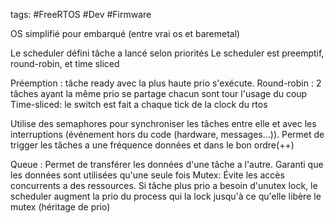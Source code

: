 
tags: #FreeRTOS #Dev #Firmware

OS simplifié pour embarqué (entre vrai os et baremetal)


Le scheduler défini tâche a lancé selon priorités 
Le scheduler est preemptif, round-robin, et time sliced

Préemption : tâche ready avec la plus haute prio s'exécute.
Round-robin : 2 tâches ayant la même prio se partage chacun sont tour l'usage du coup
Time-sliced: le switch est fait a chaque tick de la clock du rtos


Utilise des semaphores pour synchroniser les tâches entre elle et avec les interruptions (événement hors du code (hardware, messages...)). Permet de trigger les tâches a une fréquence données et dans le bon ordre(++)

Queue :
Permet de transférer les données d'une tâche a l'autre. Garanti que les données sont utilisées qu'une seule fois
Mutex:
Évite les accès concurrents a des ressources. Si tâche plus prio a besoin d'unutex lock, le scheduler augment la prio du process qui la lock jusqu'à ce qu'elle libère le mutex (héritage de prio)

